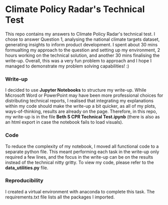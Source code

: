 # Climate Policy Radar's Technical Test
This repo contains my answers to Climate Policy Radar's technical test. I chose to answer Question 1, analysing the national climate targets dataset, generating insights to inform product development. I spent about 30 mins formualting my approach to the question and setting up my environment, 2 hours working on the technical solution, and another 30 mins finalising the write-up. Overall, this was a very fun problem to approach and I hope I managed to demonstrate my problem solving capabilities! :) 

### Write-up
I decided to use **Jupyter Notebooks** to structure my write-up. While Microsoft Word or PowerPoint may have been more professional choices for distributing technical reports, I realised that integrating my explanations within my code should make the write-up a bit quicker, as all of my plots, ways-of-thinking, results are already on the page. Therefore, in this repo, my write-up is in the file **Beth S CPR Technical Test.ipynb** (there is also as an html export in case the notebook fails to load visuals). 

### Code
To reduce the complexity of my notebook, I moved all functional code to a separate python file. This meant performing each task in the write-up only required a few lines, and the focus in the write-up can be on the results instead of the technical nitty gritty. To view my code, please refer to the **data_utilities.py** file. 

### Reproducibility
I created a virtual environment with anaconda to complete this task. The requirements.txt file lists all the packages I imported. 
